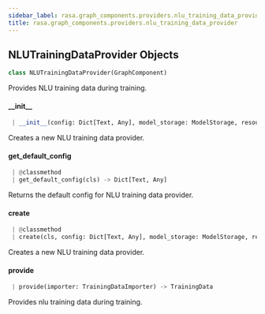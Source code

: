 ```yaml
---
sidebar_label: rasa.graph_components.providers.nlu_training_data_provider
title: rasa.graph_components.providers.nlu_training_data_provider
---
```

## NLUTrainingDataProvider Objects

```python
class NLUTrainingDataProvider(GraphComponent)
```

Provides NLU training data during training.

#### \_\_init\_\_

```python
 | __init__(config: Dict[Text, Any], model_storage: ModelStorage, resource: Resource) -> None
```

Creates a new NLU training data provider.

#### get\_default\_config

```python
 | @classmethod
 | get_default_config(cls) -> Dict[Text, Any]
```

Returns the default config for NLU training data provider.

#### create

```python
 | @classmethod
 | create(cls, config: Dict[Text, Any], model_storage: ModelStorage, resource: Resource, execution_context: ExecutionContext) -> NLUTrainingDataProvider
```

Creates a new NLU training data provider.

#### provide

```python
 | provide(importer: TrainingDataImporter) -> TrainingData
```

Provides nlu training data during training.

